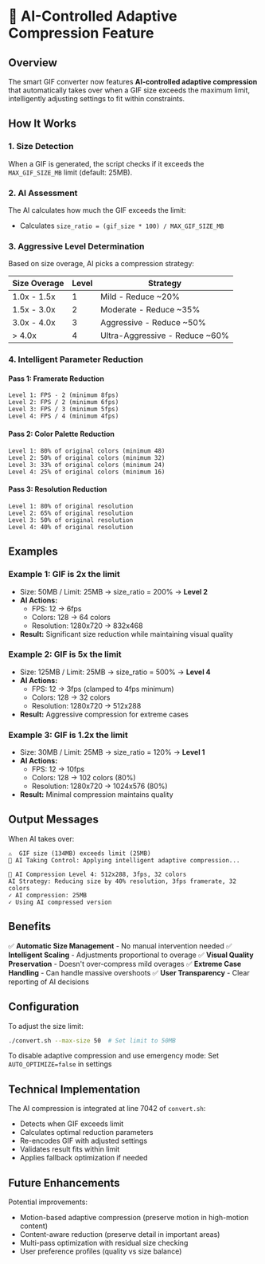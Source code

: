 # 🤖 AI-Controlled Adaptive Compression Feature

## Overview
The smart GIF converter now features **AI-controlled adaptive compression** that automatically takes over when a GIF size exceeds the maximum limit, intelligently adjusting settings to fit within constraints.

## How It Works

### 1. **Size Detection**
When a GIF is generated, the script checks if it exceeds the `MAX_GIF_SIZE_MB` limit (default: 25MB).

### 2. **AI Assessment**
The AI calculates how much the GIF exceeds the limit:
- Calculates `size_ratio = (gif_size * 100) / MAX_GIF_SIZE_MB`

### 3. **Aggressive Level Determination**
Based on size overage, AI picks a compression strategy:

| Size Overage | Level | Strategy |
|---|---|---|
| 1.0x - 1.5x | 1 | Mild - Reduce ~20% |
| 1.5x - 3.0x | 2 | Moderate - Reduce ~35% |
| 3.0x - 4.0x | 3 | Aggressive - Reduce ~50% |
| > 4.0x | 4 | Ultra-Aggressive - Reduce ~60% |

### 4. **Intelligent Parameter Reduction**

#### **Pass 1: Framerate Reduction**
```
Level 1: FPS - 2 (minimum 8fps)
Level 2: FPS / 2 (minimum 6fps)
Level 3: FPS / 3 (minimum 5fps)
Level 4: FPS / 4 (minimum 4fps)
```

#### **Pass 2: Color Palette Reduction**
```
Level 1: 80% of original colors (minimum 48)
Level 2: 50% of original colors (minimum 32)
Level 3: 33% of original colors (minimum 24)
Level 4: 25% of original colors (minimum 16)
```

#### **Pass 3: Resolution Reduction**
```
Level 1: 80% of original resolution
Level 2: 65% of original resolution
Level 3: 50% of original resolution
Level 4: 40% of original resolution
```

## Examples

### Example 1: GIF is 2x the limit
- Size: 50MB / Limit: 25MB → size_ratio = 200% → **Level 2**
- **AI Actions:**
  - FPS: 12 → 6fps
  - Colors: 128 → 64 colors
  - Resolution: 1280x720 → 832x468
- **Result:** Significant size reduction while maintaining visual quality

### Example 2: GIF is 5x the limit
- Size: 125MB / Limit: 25MB → size_ratio = 500% → **Level 4**
- **AI Actions:**
  - FPS: 12 → 3fps (clamped to 4fps minimum)
  - Colors: 128 → 32 colors
  - Resolution: 1280x720 → 512x288
- **Result:** Aggressive compression for extreme cases

### Example 3: GIF is 1.2x the limit
- Size: 30MB / Limit: 25MB → size_ratio = 120% → **Level 1**
- **AI Actions:**
  - FPS: 12 → 10fps
  - Colors: 128 → 102 colors (80%)
  - Resolution: 1280x720 → 1024x576 (80%)
- **Result:** Minimal compression maintains quality

## Output Messages

When AI takes over:
```
⚠️  GIF size (134MB) exceeds limit (25MB)
🤖 AI Taking Control: Applying intelligent adaptive compression...

🤖 AI Compression Level 4: 512x288, 3fps, 32 colors
AI Strategy: Reducing size by 40% resolution, 3fps framerate, 32 colors
✓ AI compression: 25MB
✓ Using AI compressed version
```

## Benefits

✅ **Automatic Size Management** - No manual intervention needed
✅ **Intelligent Scaling** - Adjustments proportional to overage
✅ **Visual Quality Preservation** - Doesn't over-compress mild overages
✅ **Extreme Case Handling** - Can handle massive overshoots
✅ **User Transparency** - Clear reporting of AI decisions

## Configuration

To adjust the size limit:
```bash
./convert.sh --max-size 50  # Set limit to 50MB
```

To disable adaptive compression and use emergency mode:
Set `AUTO_OPTIMIZE=false` in settings

## Technical Implementation

The AI compression is integrated at line 7042 of `convert.sh`:
- Detects when GIF exceeds limit
- Calculates optimal reduction parameters
- Re-encodes GIF with adjusted settings
- Validates result fits within limit
- Applies fallback optimization if needed

## Future Enhancements

Potential improvements:
- Motion-based adaptive compression (preserve motion in high-motion content)
- Content-aware reduction (preserve detail in important areas)
- Multi-pass optimization with residual size checking
- User preference profiles (quality vs size balance)
